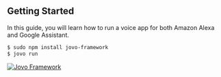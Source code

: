 
## Getting Started

In this guide, you will learn how to run a voice app for both Amazon Alexa and Google Assistant.

```sh
$ sudo npm install jovo-framework
$ jovo run
```
[![Jovo Framework](https://www.jovo.tech/img/github-logo.png)](https://www.jovo.tech)
